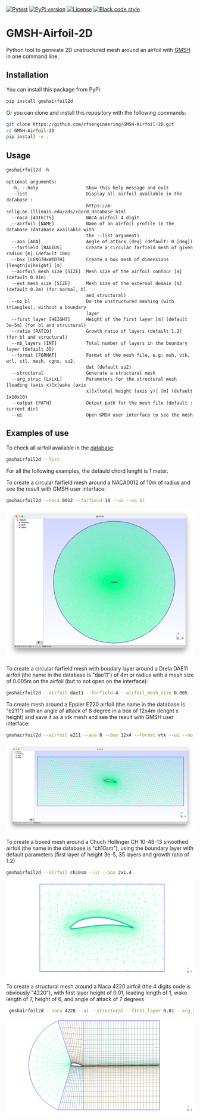 [![Pytest](https://github.com/cfsengineering/GMSH-Airfoil-2D/actions/workflows/pytest.yml/badge.svg?branch=main)](https://github.com/cfsengineering/GMSH-Airfoil-2D/actions/workflows/pytest.yml)
[![PyPi version](https://img.shields.io/pypi/v/gmshairfoil2d.svg)](https://pypi.python.org/pypi/gmshairfoil2d)
[![License](https://img.shields.io/badge/license-Apache%202-blue.svg)](https://github.com/cfsengineering/GMSH-Airfoil-2D/blob/main/LICENSE)
[![Black code style](https://img.shields.io/badge/code%20style-black-000000.svg)](https://github.com/psf/black)

# GMSH-Airfoil-2D

Python tool to genreate 2D unstructured mesh around an airfoil with [GMSH](https://gmsh.info/) in one command line.

## Installation

You can install this package from PyPi:

```bash
pip install gmshairfoil2d
```

Or you can clone and install this repository with the following commands:

```bash
git clone https://github.com/cfsengineering/GMSH-Airfoil-2D.git
cd GMSH-Airfoil-2D
pip install -e .
```

## Usage

```text
gmshairfoil2d -h                                    

optional arguments:
  -h, --help                  Show this help message and exit
  --list                      Display all airfoil available in the database :
                              https://m-selig.ae.illinois.edu/ads/coord_database.html
  --naca [4DIGITS]            NACA airfoil 4 digit
  --airfoil [NAME]            Name of an airfoil profile in the database (database available with
                              the --list argument)
  --aoa [AOA]                 Angle of attack [deg] (default: 0 [deg])
  --farfield [RADIUS]         Create a circular farfield mesh of given radius [m] (default 10m)
  --box [LENGTHxWIDTH]        Create a box mesh of dimensions [length]x[height] [m]
  --airfoil_mesh_size [SIZE]  Mesh size of the airfoil contour [m] (default 0.01m)
  --ext_mesh_size [SIZE]      Mesh size of the external domain [m] (default 0.2m) (for normal, bl
                              and structural)
  --no_bl                     Do the unstructured meshing (with triangles), without a boundary
                              layer
  --first_layer [HEIGHT]      Height of the first layer [m] (default 3e-5m) (for bl and structural)
  --ratio [RATIO]             Growth ratio of layers (default 1.2) (for bl and structural)
  --nb_layers [INT]           Total number of layers in the boundary layer (default 35)
  --format [FORMAT]           Format of the mesh file, e.g: msh, vtk, wrl, stl, mesh, cgns, su2,
                              dat (default su2)
  --structural                Generate a structural mesh
  --arg_struc [LxLxL]         Parameters for the structural mesh [leading (axis x)]x[wake (axis
                              x)]x[total height (axis y)] [m] (default 1x10x10)
  --output [PATH]             Output path for the mesh file (default : current dir)
  --ui                        Open GMSH user interface to see the mesh

```

## Examples of use

To check all airfoil available in the [database](https://m-selig.ae.illinois.edu/ads/coord_database.html):

```bash
gmshairfoil2d --list
```

For all the following examples, the defauld chord lenght is 1 meter.

To create a circular farfield mesh around a NACA0012 of 10m of radius and see the result with GMSH user interface:

```bash
gmshairfoil2d --naca 0012 --farfield 10 --ui --no_bl
```

![GMSH user interface with the 2D mesh](images/example_mesh.png)

To create a circular farfield mesh with boudary layer around a Drela DAE11 airfoil (the name in the database is "dae11") of 4m or radius with a mesh size of 0.005m on the airfoil (but to not open on the interface):

```bash
gmshairfoil2d --airfoil dae11 --farfield 4 --airfoil_mesh_size 0.005
```

To create mesh around a Eppler E220 airfoil (the name in the database is "e211") with an angle of attack of 8 degree in a box of 12x4m (lenght x height) and save it as a vtk mesh and see the result with GMSH user interface:

```bash
gmshairfoil2d --airfoil e211 --aoa 8 --box 12x4 --format vtk --ui --no_bl
```

![GMSH user interface with the 2D mesh, rectangular box](images/example_mesh_box.png)



To create a boxed mesh around a Chuch Hollinger CH 10-48-13 smoothed airfoil (the name in the database is "ch10sm"), using the boundary layer with default parameters (first layer of height 3e-5, 35 layers and growth ratio of 1.2)

```bash
gmshairfoil2d --airfoil ch10sm --ui --box 2x1.4
```

![GMSH result with 2D mesh with boundary layer, rectangular box](images/example_ch10sm_bl.png)


To create a structural mesh around a Naca 4220 airfoil (the 4 digits code is obviously "4220"), with first layer height of 0.01, leading length of 1, wake length of 7, height of 6, and angle of attack of 7 degrees

```bash
 gmshairfoil2d --naca 4220 --ui --structural --first_layer 0.01 --arg_struc 1x6x7 --aoa 7
```

![GMSH result with 2D structural mesh](images/example_structural_naca4220.png)

